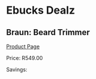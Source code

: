 
# Ebucks Dealz
## Braun: Beard Trimmer
[Product Page](https://www.ebucks.com/web/shop/productSelected.do?prodId=627519094&catId=1186081080)

Price: R549.00

Savings: 


	